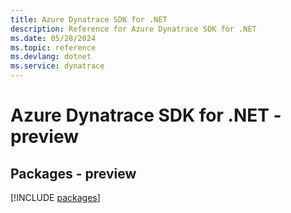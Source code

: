 ```yaml
---
title: Azure Dynatrace SDK for .NET
description: Reference for Azure Dynatrace SDK for .NET
ms.date: 05/28/2024
ms.topic: reference
ms.devlang: dotnet
ms.service: dynatrace
---
```

# Azure Dynatrace SDK for .NET - preview
## Packages - preview
[!INCLUDE [packages](dynatrace-index.md)]